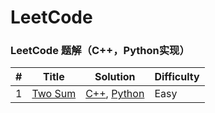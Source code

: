 LeetCode
========

### LeetCode 题解（C++，Python实现）

| # | Title | Solution | Difficulty |
|---| ----- | -------- | ---------- |
|1|[Two Sum](https://leetcode.com/problems/two-sum/)| [C++](./cpp/TwoSum), [Python](./python/Two_Sum/Two_Sum.py)|Easy|
